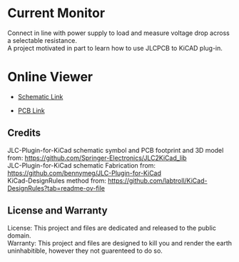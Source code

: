 # Current Monitor
Connect in line with power supply to load and measure voltage drop across a selectable resistance.  
A project motivated in part to learn how to use JLCPCB to KiCAD plug-in.

# Online Viewer

* [Schematic Link](https://kicanvas.org/?github=https%3A%2F%2Fgithub.com%2FForrestErickson%2FCurrentMonitor%2Fblob%2Fmain%2FCurrentMonitor.kicad_sch)


* [PCB Link](https://kicanvas.org/?github=https%3A%2F%2Fgithub.com%2FForrestErickson%2FCurrentMonitor%2Fblob%2Fmain%2FCurrentMonitor.kicad_pcb)

## Credits  
JLC-Plugin-for-KiCad schematic symbol and PCB footprint and 3D model from:  https://github.com/Springer-Electronics/JLC2KiCad_lib  
JLC-Plugin-for-KiCad schematic Fabrication from:  https://github.com/bennymeg/JLC-Plugin-for-KiCad  
KiCad-DesignRules method from: https://github.com/labtroll/KiCad-DesignRules?tab=readme-ov-file  

## License and Warranty
License: This project and files are dedicated and released to the public domain.  
Warranty: This project and files are designed to kill you and render the earth uninhabitible, however they not guarenteed to do so.
